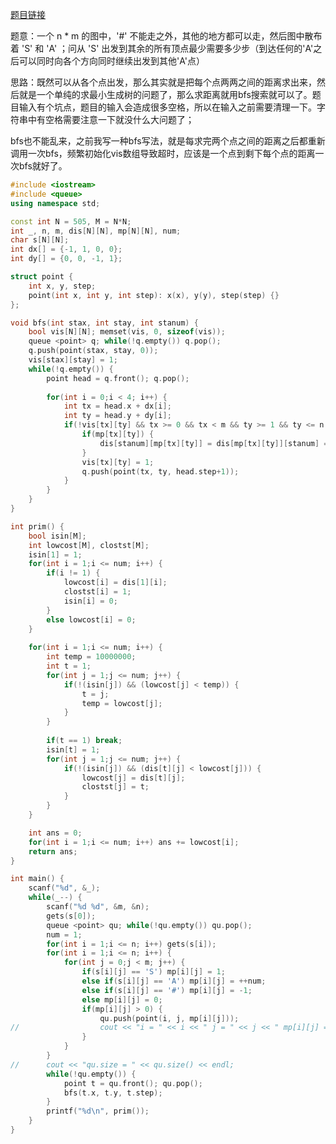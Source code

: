 [题目链接](https://vjudge.net/problem/POJ-3026#author=zzuli_practice)

题意：一个 n * m 的图中，'#' 不能走之外，其他的地方都可以走，然后图中散布着 'S' 和 'A' ；问从 'S' 出发到其余的所有顶点最少需要多少步（到达任何的'A'之后可以同时向各个方向同时继续出发到其他'A'点）

思路：既然可以从各个点出发，那么其实就是把每个点两两之间的距离求出来，然后就是一个单纯的求最小生成树的问题了，那么求距离就用bfs搜索就可以了。题目输入有个坑点，题目的输入会造成很多空格，所以在输入之前需要清理一下。字符串中有空格需要注意一下就没什么大问题了；

bfs也不能乱来，之前我写一种bfs写法，就是每求完两个点之间的距离之后都重新调用一次bfs，频繁初始化vis数组导致超时，应该是一个点到剩下每个点的距离一次bfs就好了。

```cpp
#include <iostream>
#include <queue>
using namespace std;

const int N = 505, M = N*N;
int _, n, m, dis[N][N], mp[N][N], num;
char s[N][N];
int dx[] = {-1, 1, 0, 0};
int dy[] = {0, 0, -1, 1};

struct point {
	int x, y, step;
	point(int x, int y, int step): x(x), y(y), step(step) {}
};

void bfs(int stax, int stay, int stanum) {
	bool vis[N][N]; memset(vis, 0, sizeof(vis));
	queue <point> q; while(!q.empty()) q.pop();
	q.push(point(stax, stay, 0));
	vis[stax][stay] = 1;
	while(!q.empty()) {
		point head = q.front(); q.pop();
		
		for(int i = 0;i < 4; i++) {
			int tx = head.x + dx[i];
			int ty = head.y + dy[i];
			if(!vis[tx][ty] && tx >= 0 && tx < m && ty >= 1 && ty <= n && mp[tx][ty] != -1) {
				if(mp[tx][ty]) {
					dis[stanum][mp[tx][ty]] = dis[mp[tx][ty]][stanum] = head.step+1;
				}
				vis[tx][ty] = 1;
				q.push(point(tx, ty, head.step+1));
			}
		}
	}
}

int prim() {
	bool isin[M];
	int lowcost[M], clostst[M];
	isin[1] = 1;
	for(int i = 1;i <= num; i++) {
		if(i != 1) {
			lowcost[i] = dis[1][i];
			clostst[i] = 1;
			isin[i] = 0;
		}
		else lowcost[i] = 0;
	}
	
	for(int i = 1;i <= num; i++) {
		int temp = 10000000;
		int t = 1;
		for(int j = 1;j <= num; j++) {
			if(!(isin[j]) && (lowcost[j] < temp)) {
				t = j;
				temp = lowcost[j];
			}
		}
		
		if(t == 1) break;
		isin[t] = 1;
		for(int j = 1;j <= num; j++) {
			if(!(isin[j]) && (dis[t][j] < lowcost[j])) {
				lowcost[j] = dis[t][j];
				clostst[j] = t;
			}
		}
	}

	int ans = 0;
	for(int i = 1;i <= num; i++) ans += lowcost[i];
	return ans;
}

int main() {
	scanf("%d", &_);
	while(_--) {
		scanf("%d %d", &m, &n);
		gets(s[0]);
		queue <point> qu; while(!qu.empty()) qu.pop();
		num = 1;
		for(int i = 1;i <= n; i++) gets(s[i]);
		for(int i = 1;i <= n; i++) {
			for(int j = 0;j < m; j++) {
				if(s[i][j] == 'S') mp[i][j] = 1;
				else if(s[i][j] == 'A') mp[i][j] = ++num;
				else if(s[i][j] == '#') mp[i][j] = -1;
				else mp[i][j] = 0;
				if(mp[i][j] > 0) {
					qu.push(point(i, j, mp[i][j]));
//					cout << "i = " << i << " j = " << j << " mp[i][j] = " << mp[i][j] << endl;
				}
			}
		}
//		cout << "qu.size = " << qu.size() << endl;
		while(!qu.empty()) {
			point t = qu.front(); qu.pop();
			bfs(t.x, t.y, t.step);
		}
		printf("%d\n", prim());
	}
}
```

